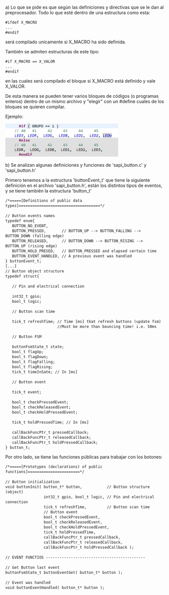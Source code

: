 a)
Lo que se pide es que según las definiciones y directivas que se le dan al preprocesador.
Todo lo que esté dentro de una estructura como esta:
```
#ifdef X_MACRO
...
#endif
```


será compilado unicamente si X_MACRO ha sido definida.

También se admiten estructuras de este tipo:

```
#if X_MACRO == X_VALOR
...
#endif
```

en las cuales será compilado el bloque si X_MACRO está definido y vale X_VALOR.

De esta manera se pueden tener varios bloques de códigos (o programas enteros) dentro de un mismo archivo y "elegir" con un #define cuales de los bloques se quieren compilar.

Ejemplo:

![This is an image](./pre.png)


b)
Se analizan algunas definiciones y funciones de 'sapi_button.c' y 'sapi_button.h'

Primero tenemos a la estructura 'buttonEvent_t' que tiene la siguiente definición en el archivo 'sapi_button.h', están los distintos tipos de eventos, y se tiene también la estructura 'button_t'
```
/*=====[Definitions of public data types]====================================*/
   
// Button events names
typedef enum{
   BUTTON_NO_EVENT,            
   BUTTON_PRESSED,       // BUTTON_UP --> BUTTON_FALLING --> BUTTON_DOWN (falling edge)
   BUTTON_RELEASED,      // BUTTON_DOWN --> BUTTON_RISING --> BUTTON_UP (rising edge)
   BUTTON_HOLD_PRESED,   // BUTTON_PRESSED and elapsed certain time
   BUTTON_EVENT_HANDLED, // A previous event was handled
} buttonEvent_t;
[...]
// Button object structure
typedef struct{

   // Pin and electrical connection

   int32_t gpio;
   bool_t logic;

   // Button scan time

   tick_t refreshTime; // Time [ms] that refresh buttons (update fsm)
                       //Must be more than bouncing time! i.e. 50ms

   // Button FSM

   buttonFsmState_t state;
   bool_t flagUp;
   bool_t flagDown;
   bool_t flagFalling;
   bool_t flagRising;
   tick_t timeInSate; // In [ms]

   // Button event

   tick_t event;

   bool_t checkPressedEvent;
   bool_t checkReleasedEvent;
   bool_t checkHoldPressedEvent;

   tick_t holdPressedTime; // In [ms]

   callBackFuncPtr_t pressedCallback;
   callBackFuncPtr_t releasedCallback;
   callBackFuncPtr_t holdPressedCallback;
} button_t;
```

Por otro lado, se tiene las funciones públicas para trabajar con los botones:
```
/*=====[Prototypes (declarations) of public functions]=======================*/

// Button initialization
void buttonInit( button_t* button,           // Button structure (object)                
                 int32_t gpio, bool_t logic, // Pin and electrical connection               
                 tick_t refreshTime,         // Button scan time
                 // Button event
                 bool_t checkPressedEvent,
                 bool_t checkReleasedEvent,
                 bool_t checkHoldPressedEvent,
                 tick_t holdPressedTime,
                 callBackFuncPtr_t pressedCallback,
                 callBackFuncPtr_t releasedCallback,
                 callBackFuncPtr_t holdPressedCallback );

// EVENT FUNCTIOS --------------------------------------------

// Get Button last event
buttonFsmState_t buttonEventGet( button_t* button );

// Event was handled
void buttonEventHandled( button_t* button );
```
